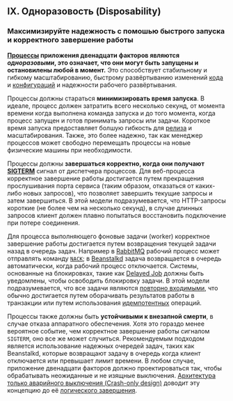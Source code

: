 ## IX. Одноразовость (Disposability)
### Максимизируйте надежность с помошью быстрого запуска и корректного завершение работы

**[Процессы](./processes) приложения двенадцати факторов являются *одноразовыми*, это означает, что они могут быть запущены и остановилены любой в момент.** Это способствует стабильному и гибкому масштабированию, быстрому развёртыванию изменений [кода](./codebase) и [конфигураций](./config) и надежности рабочего развёртывания.

Процессы должны стараться **минимизировать время запуска**. В идеале, процесс должен затратить всего несколько секунд, от момента времени когда выполнена команда запуска и до того момента, когда процесс запущен и готов принимать запросы или задачи. Короткое время запуска предоставляет болшую гибкость для [релиза](./build-release-run) и масштабирования. Также, это более надежно, так как менеджер процессов может свободно перемещать процессы на новые физические машины при необходимости.

Процессы должны **завершаться корректно, когда они получают [SIGTERM](http://en.wikipedia.org/wiki/SIGTERM)** сигнал от диспетчера процессов. Для веб-процесса корректное завершение работы достигается путем прекращения прослушивания порта сервиса (таким образом, отказаться от каких-либо новых запросов), что позволяет завершить текущие запросы и затем завершиться. В этой модели подразумевается, что HTTP-запросы короткие (не более чем на несколько секунд), в случае длинных запросов клиент должен плавно попытаться восстановить подключение при потере соединения.

Для процесса выполняющего фоновые задачи (worker) корректное завершение работы достигается путем возвращения текущей задачи назад в очередь задач. Например в [RabbitMQ](http://www.rabbitmq.com/) рабочий процесс может отправлять команду [`NACK`](http://www.rabbitmq.com/amqp-0-9-1-quickref.html#basic.nack); в [Beanstalkd](http://kr.github.com/beanstalkd/) задача возвращается в очередь автоматически, когда рабочий процесс отключается. Системы, основанные на блокировках, такие как [Delayed Job](https://github.com/collectiveidea/delayed_job#readme) должны быть уведомлены, чтобы освободить блокировку задачи. В этой модели подразумевается, что все задачи являются [повторно входимыми](http://en.wikipedia.org/wiki/Reentrant_%28subroutine%29), что обычно достигается путем оборачивать результатов работы в транзакции или путем использования [идемпотентных](http://en.wikipedia.org/wiki/Idempotence) операций.

Процессы также должны быть **устойчивыми к внезапной смерти**, в случае отказа аппаратного обеспечения. Хотя это гораздо менее вероятное событие, чем корректное завершение работы сигналом `SIGTERM`, оно все же может случиться. Рекомендуемым подходом является использование надежных очередей задач, таких как Beanstalkd, которые возвращают задачу в очередь когда клиент отключается или превышает лимит времени. В любом случае, приложение двенадцати факторов должно проектироваться так, чтобы обрабатывать неожиданные и не изящные выключения. [Архитектура только аварийного выключения (Crash-only design)](http://lwn.net/Articles/191059/) доводит эту концепцию до её [логического завершения](http://docs.couchdb.org/en/latest/intro/overview.html).
